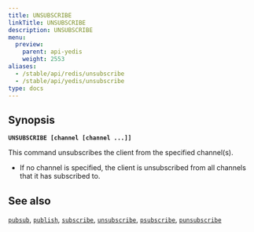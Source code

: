 ```yaml
---
title: UNSUBSCRIBE
linkTitle: UNSUBSCRIBE
description: UNSUBSCRIBE
menu:
  preview:
    parent: api-yedis
    weight: 2553
aliases:
  - /stable/api/redis/unsubscribe
  - /stable/api/yedis/unsubscribe
type: docs
---
```


## Synopsis

**`UNSUBSCRIBE [channel [channel ...]]`**

This command unsubscribes the client from the specified channel(s).

- If no channel is specified, the client is unsubscribed from all channels that it has subscribed to.

## See also

[`pubsub`](../pubsub/),
[`publish`](../publish/),
[`subscribe`](../subscribe/),
[`unsubscribe`](../unsubscribe/),
[`psubscribe`](../psubscribe/),
[`punsubscribe`](../punsubscribe/)
